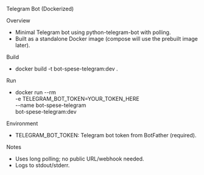 Telegram Bot (Dockerized)

Overview
- Minimal Telegram bot using python-telegram-bot with polling.
- Built as a standalone Docker image (compose will use the prebuilt image later).

Build
- docker build -t bot-spese-telegram:dev .

Run
- docker run --rm \
    -e TELEGRAM_BOT_TOKEN=YOUR_TOKEN_HERE \
    --name bot-spese-telegram \
    bot-spese-telegram:dev

Environment
- TELEGRAM_BOT_TOKEN: Telegram bot token from BotFather (required).

Notes
- Uses long polling; no public URL/webhook needed.
- Logs to stdout/stderr.

